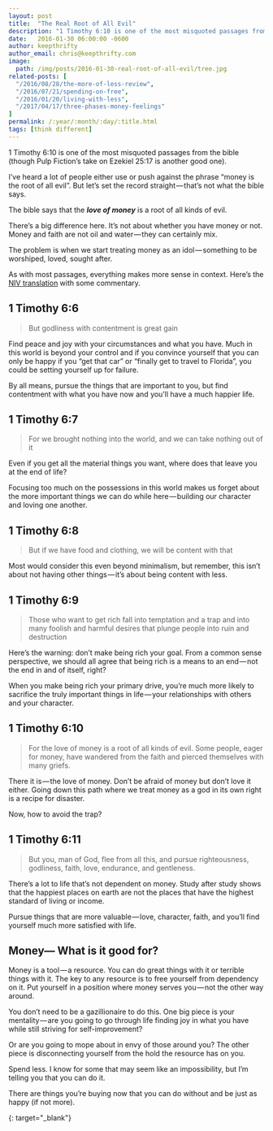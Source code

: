 ```yaml
---
layout: post
title:  "The Real Root of All Evil"
description: "1 Timothy 6:10 is one of the most misquoted passages from the bible (though Pulp Fiction’s take on Ezekiel 25:17 is another good one)."
date:   2016-01-30 06:00:00 -0600
author: keepthrifty
author_email: chris@keepthrifty.com
image:
  path: /img/posts/2016-01-30-real-root-of-all-evil/tree.jpg
related-posts: [
  "/2016/08/28/the-more-of-less-review",
  "/2016/07/21/spending-on-free",
  "/2016/01/20/living-with-less",
  "/2017/04/17/three-phases-money-feelings"
]
permalink: /:year/:month/:day/:title.html
tags: [think different]
---
```


1 Timothy 6:10 is one of the most misquoted passages from the bible (though Pulp Fiction’s take on Ezekiel 25:17 is another good one).

I’ve heard a lot of people either use or push against the phrase “money is the root of all evil”. But let’s set the record straight — that’s not what the bible says.

The bible says that the ___love of money___ is a root of all kinds of evil.

There’s a big difference here. It’s not about whether you have money or not. Money and faith are not oil and water — they can certainly mix.

The problem is when we start treating money as an idol — something to be worshiped, loved, sought after.

As with most passages, everything makes more sense in context. Here’s the [NIV translation][niv-translation] with some commentary.

## 1 Timothy 6:6 #

> But godliness with contentment is great gain

Find peace and joy with your circumstances and what you have. Much in this world is beyond your control and if you convince yourself that you can only be happy if you “get that car” or “finally get to travel to Florida”, you could be setting yourself up for failure.

By all means, pursue the things that are important to you, but find contentment with what you have now and you’ll have a much happier life.

## 1 Timothy 6:7 #

> For we brought nothing into the world, and we can take nothing out of it

Even if you get all the material things you want, where does that leave you at the end of life?

Focusing too much on the possessions in this world makes us forget about the more important things we can do while here — building our character and loving one another.


## 1 Timothy 6:8 #

> But if we have food and clothing, we will be content with that

Most would consider this even beyond minimalism, but remember, this isn’t about not having other things — it’s about being content with less.

## 1 Timothy 6:9 #

> Those who want to get rich fall into temptation and a trap and into many foolish and harmful desires that plunge people into ruin and destruction

Here’s the warning: don’t make being rich your goal. From a common sense perspective, we should all agree that being rich is a means to an end — not the end in and of itself, right?

When you make being rich your primary drive, you’re much more likely to sacrifice the truly important things in life — your relationships with others and your character.

## 1 Timothy 6:10 #

> For the love of money is a root of all kinds of evil. Some people, eager for money, have wandered from the faith and pierced themselves with many griefs.

There it is — the love of money. Don’t be afraid of money but don’t love it either. Going down this path where we treat money as a god in its own right is a recipe for disaster.

Now, how to avoid the trap?

## 1 Timothy 6:11 #

> But you, man of God, flee from all this, and pursue righteousness, godliness, faith, love, endurance, and gentleness.

There’s a lot to life that’s not dependent on money. Study after study shows that the happiest places on earth are not the places that have the highest standard of living or income.

Pursue things that are more valuable — love, character, faith, and you’ll find yourself much more satisfied with life.

## Money— What is it good for? #

Money is a tool — a resource. You can do great things with it or terrible things with it. The key to any resource is to free yourself from dependency on it. Put yourself in a position where money serves you — not the other way around.

You don’t need to be a gazillionaire to do this. One big piece is your mentality — are you going to go through life finding joy in what you have while still striving for self-improvement?

Or are you going to mope about in envy of those around you? The other piece is disconnecting yourself from the hold the resource has on you.

Spend less. I know for some that may seem like an impossibility, but I’m telling you that you can do it.

There are things you’re buying now that you can do without and be just as happy (if not more).

[niv-translation]: https://www.biblegateway.com/passage/?search=1%20Timothy%206:6-11
{: target="_blank"}
